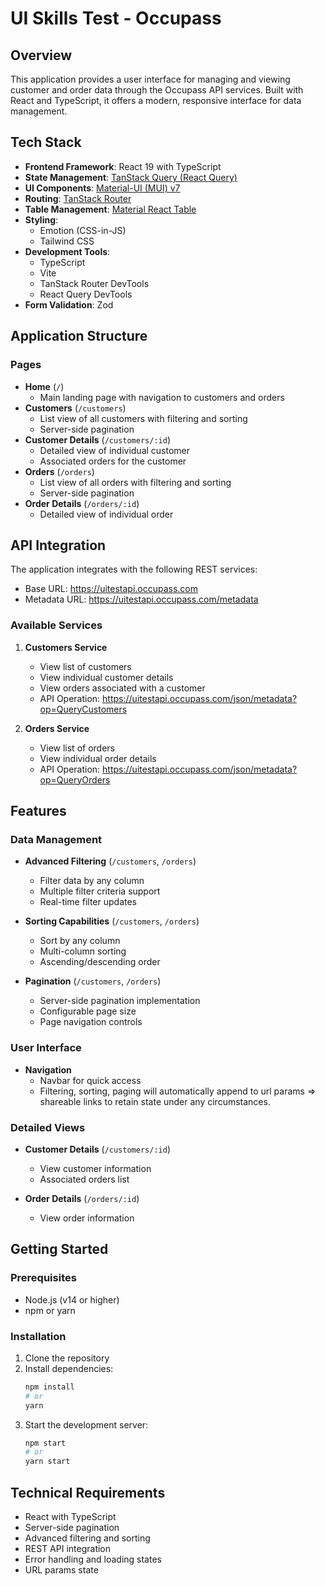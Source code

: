 # UI Skills Test - Occupass

## Overview

This application provides a user interface for managing and viewing customer and order data through the Occupass API services. Built with React and TypeScript, it offers a modern, responsive interface for data management.

## Tech Stack

- **Frontend Framework**: React 19 with TypeScript
- **State Management**: [TanStack Query (React Query)](https://tanstack.com/query/latest)
- **UI Components**: [Material-UI (MUI) v7](https://mui.com/)
- **Routing**: [TanStack Router](https://tanstack.com/router/latest)
- **Table Management**: [Material React Table](https://www.material-react-table.com/docs/guides/sorting)
- **Styling**:
    - Emotion (CSS-in-JS)
    - Tailwind CSS
- **Development Tools**:
    - TypeScript
    - Vite
    - TanStack Router DevTools
    - React Query DevTools
- **Form Validation**: Zod

## Application Structure

### Pages

- **Home** (`/`)
    - Main landing page with navigation to customers and orders
- **Customers** (`/customers`)
    - List view of all customers with filtering and sorting
    - Server-side pagination
- **Customer Details** (`/customers/:id`)
    - Detailed view of individual customer
    - Associated orders for the customer
- **Orders** (`/orders`)
    - List view of all orders with filtering and sorting
    - Server-side pagination
- **Order Details** (`/orders/:id`)
    - Detailed view of individual order

## API Integration

The application integrates with the following REST services:

- Base URL: https://uitestapi.occupass.com
- Metadata URL: https://uitestapi.occupass.com/metadata

### Available Services

1. **Customers Service**

    - View list of customers
    - View individual customer details
    - View orders associated with a customer
    - API Operation: https://uitestapi.occupass.com/json/metadata?op=QueryCustomers

2. **Orders Service**
    - View list of orders
    - View individual order details
    - API Operation: https://uitestapi.occupass.com/json/metadata?op=QueryOrders

## Features

### Data Management

- **Advanced Filtering** (`/customers`, `/orders`)

    - Filter data by any column
    - Multiple filter criteria support
    - Real-time filter updates

- **Sorting Capabilities** (`/customers`, `/orders`)

    - Sort by any column
    - Multi-column sorting
    - Ascending/descending order

- **Pagination** (`/customers`, `/orders`)

    - Server-side pagination implementation
    - Configurable page size
    - Page navigation controls

### User Interface

- **Navigation**
    - Navbar for quick access
    - Filtering, sorting, paging will automatically append to url params => shareable links to retain state under any circumstances.

### Detailed Views

- **Customer Details** (`/customers/:id`)

    - View customer information
    - Associated orders list

- **Order Details** (`/orders/:id`)
    - View order information

## Getting Started

### Prerequisites

- Node.js (v14 or higher)
- npm or yarn

### Installation

1. Clone the repository
2. Install dependencies:
    ```bash
    npm install
    # or
    yarn
    ```
3. Start the development server:
    ```bash
    npm start
    # or
    yarn start
    ```

## Technical Requirements

- React with TypeScript
- Server-side pagination
- Advanced filtering and sorting
- REST API integration
- Error handling and loading states
- URL params state
